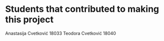 # Students that contributed to making this project
 Anastasija Cvetković 18033
 Teodora Cvetković 18040
